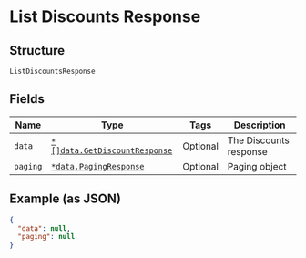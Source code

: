 
# List Discounts Response

## Structure

`ListDiscountsResponse`

## Fields

| Name | Type | Tags | Description |
|  --- | --- | --- | --- |
| `data` | [`*[]data.GetDiscountResponse`](../../doc/models/get-discount-response.md) | Optional | The Discounts response |
| `paging` | [`*data.PagingResponse`](../../doc/models/paging-response.md) | Optional | Paging object |

## Example (as JSON)

```json
{
  "data": null,
  "paging": null
}
```

